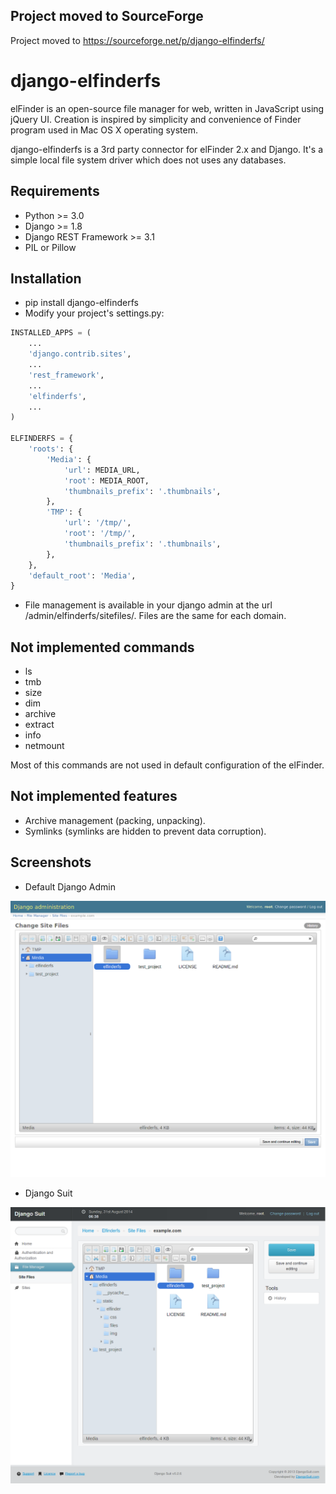 Project moved to SourceForge
----------------------------

Project moved to https://sourceforge.net/p/django-elfinderfs/


django-elfinderfs
=================

elFinder is an open-source file manager for web, written in JavaScript using jQuery UI.
Creation is inspired by simplicity and convenience of Finder program used in Mac OS X
operating system.

django-elfinderfs is a 3rd party connector for elFinder 2.x and Django.
It's a simple local file system driver which does not uses any databases.

Requirements
------------

* Python >= 3.0
* Django >= 1.8
* Django REST Framework >= 3.1
* PIL or Pillow


Installation
------------

* pip install django-elfinderfs
* Modify your project's settings.py:

```python
INSTALLED_APPS = (
    ...
    'django.contrib.sites',
    ...
    'rest_framework',
    ...
    'elfinderfs',
    ...
)

ELFINDERFS = {
    'roots': {
        'Media': {
            'url': MEDIA_URL,
            'root': MEDIA_ROOT,
            'thumbnails_prefix': '.thumbnails',
        },
        'TMP': {
            'url': '/tmp/',
            'root': '/tmp/',
            'thumbnails_prefix': '.thumbnails',
        },
    },
    'default_root': 'Media',
}
```

* File management is available in your django admin at the url /admin/elfinderfs/sitefiles/.
Files are the same for each domain.


Not implemented commands
------------------------

* ls
* tmb
* size
* dim
* archive
* extract
* info
* netmount

Most of this commands are not used in default configuration of the elFinder.


Not implemented features
------------------------

* Archive management (packing, unpacking).
* Symlinks (symlinks are hidden to prevent data corruption).


Screenshots
-----------

* Default Django Admin

![Default Django Admin](/defaultadmin.png)

* Django Suit

![Django Suit](/suitadmin.png)
